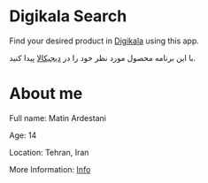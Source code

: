 # Digikala Search
Find your desired product in [Digikala](https://digikala.com) using this app.

با این برنامه محصول مورد نظر خود را در [دیجیکالا](https://digikala.com) پیدا کنید.

# About me
Full name: Matin Ardestani

Age: 14

Location: Tehran, Iran

More Information: [Info](https://bioly.io/MatinArdestani)
